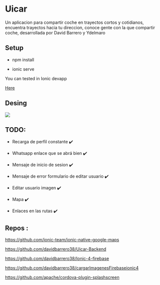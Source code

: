 # Uicar

Un aplicacion para compartir coche en trayectos cortos y cotidianos, encuentra trayectos hacia tu direccion, conoce gente con la que compartir coche, desarrollada por David Barrero y Ydelmaro 


## Setup 


* npm install 

* ionic serve 

You can tested in Ionic devapp

<a href="https://ionicframework.com/docs/appflow/devapp/">Here</a>

## Desing


<img src="https://github.com/davidbarrero38/Uicar/blob/master/src/assets/icons/canvas2.png?raw=true">

## TODO:

- Recarga de perfil constante    ✔️ 

- Whatsapp enlace que se abrá bien ✔️ 

- Mensaje de inicio de sesion  ✔️ 

- Mensaje de error formulario de editar usuario ✔️ 

- Editar usuario imagen    ✔️ 

- Mapa  ✔️ 

- Enlaces en las rutas   ✔️ 

## Repos :

https://github.com/ionic-team/ionic-native-google-maps

https://github.com/davidbarrero38/Uicar-Backend

https://github.com/davidbarrero38/Ionic-4-firebase

https://github.com/davidbarrero38/cargarImagenesFirebaseionic4

https://github.com/apache/cordova-plugin-splashscreen

